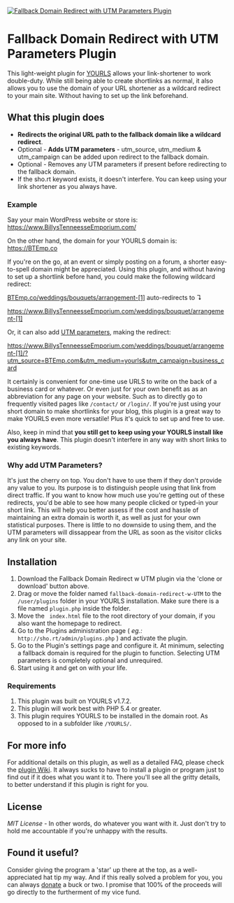 [![Fallback Domain Redirect with UTM Parameters Plugin](https://millennialdiyer.com/wp1/wp-content/uploads/2018/06/Fallback-Domain-Redirect-with-UTM-Parameters-Title-Thumbnail.jpg#)](https://github.com/MillennialDIYer/Fallback-Domain-Redirect-w-UTM-Plugin/)

# Fallback Domain Redirect with UTM Parameters Plugin
This light-weight plugin for [YOURLS](https://github.com/YOURLS/YOURLS#readme) allows your link-shortener to work double-duty. While still being able to create shortlinks as normal, it also allows you to use the domain of your URL shortener as a wildcard redirect to your main site. Without having to set up the link beforehand.

What this plugin does
------------
- **Redirects the original URL path to the fallback domain like a wildcard redirect**.
- Optional - **Adds UTM parameters** - utm_source, utm_medium & utm_campaign can be added upon redirect to the fallback domain.
- Optional - Removes any UTM parameters if present before redirecting to the fallback domain.
- If the sho.rt keyword exists, it doesn't interfere. You can keep using your link shortener as you always have.

### Example

Say your main WordPress website or store is: https://www.BillysTenneesseEmporium.com/

On the other hand, the domain for your YOURLS domain is: https://BTEmp.co

If you're on the go, at an event or simply posting on a forum, a shorter easy-to-spell domain might be appreciated. Using this plugin, and without having to set up a shortlink before hand, you could make the following wildcard redirect:

[BTEmp.co/weddings/bouquets/arrangement-[1]](BTEmp.co/weddings/bouquets/arrangement-[1]) auto-redirects to ↴

https://www.BillysTenneesseEmporium.com/weddings/bouquet/arrangement-[1]

Or, it can also add [UTM parameters](https://en.wikipedia.org/wiki/UTM_parameters), making the redirect:

https://www.BillysTenneesseEmporium.com/weddings/bouquet/arrangement-[1]/?utm_source=BTEmp.com&utm_medium=yourls&utm_campaign=business_card

It certainly is convenient for one-time use URLS to write on the back of a business card or whatever. Or even just for your own benefit as as an abbreviation for any page on your website. Such as to directly go to frequently visited pages like `/contact/` or `/login/`. If you're just using your short domain to make shortlinks for your blog, this plugin is a great way to make YOURLS even more versatile! Plus it's quick to set up and free to use.

Also, keep in mind that **you still get to keep using your YOURLS install like you always have**. This plugin doesn't interfere in any way with short links to existing keywords.

### Why add UTM Parameters?

It's just the cherry on top. You don't have to use them if they don't provide any value to you. Its purpose is to distinguish people using that link from direct traffic. If you want to know how much use you're getting out of these redirects, you'd be able to see how many people clicked or typed-in your short link. This will help you better assess if the cost and hassle of maintaining an extra domain is worth it, as well as just for your own statistical purposes. There is little to no downside to using them, and the UTM parameters will dissappear from the URL as soon as the visitor clicks any link on your site.

Installation
------------
1. Download the Fallback Domain Redirect w UTM plugin via the 'clone or download' button above.
2. Drag or move the folder named `fallback-domain-redirect-w-UTM` to the `/user/plugins` folder in your YOURLS installation. Make sure there is a file named `plugin.php` inside the folder.
3. Move the ` index.html` file to the root directory of your domain, if you also want the homepage to redirect. 
4. Go to the Plugins administration page ( *eg.:* `http://sho.rt/admin/plugins.php` ) and activate the plugin.
5. Go to the Plugin's settings page and configure it. At minimum, selecting a fallback domain is required for the plugin to function. Selecting UTM parameters is completely optional and unrequired.
6. Start using it and get on with your life.

### Requirements
1. This plugin was built on YOURLS v1.7.2.
2. This plugin will work best with PHP 5.4 or greater.
3. This plugin requires YOURLS to be installed in the domain root. As opposed to in a subfolder like `/YOURLS/`.

For more info
------------
For additional details on this plugin, as well as a detailed FAQ, please check the [plugin Wiki](../wiki "plugin Wiki"). It always sucks to have to install a plugin or program just to find out if it does what you want it to. There you'll see all the gritty details, to better understand if this plugin is right for you.

License
-------
*MIT License* - In other words, do whatever you want with it. Just don't try to hold me accountable if you're unhappy with the results.

Found it useful?
------------
Consider giving the program a 'star' up there at the top, as a well-appreciated hat tip my way. And if this really solved a problem for you, you can always [donate](https://millennialdiyer.com/donate/ "donate") a buck or two. I promise that 100% of the proceeds will go directly to the furtherment of my vice fund.
